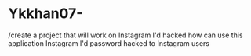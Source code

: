 # Ykkhan07-
/create a project that will work on Instagram I'd hacked 
how can use this application
Instagram I'd password hacked to Instagram users

